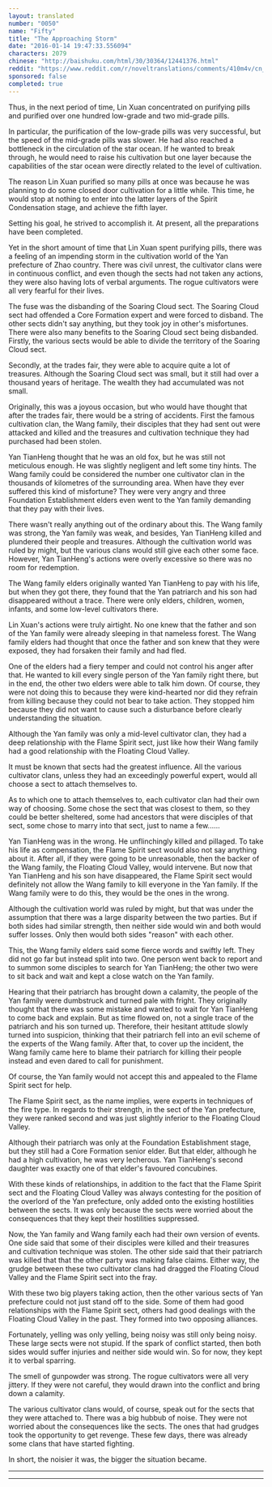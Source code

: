 ```yaml
---
layout: translated
number: "0050"
name: "Fifty"
title: "The Approaching Storm"
date: "2016-01-14 19:47:33.556094"
characters: 2079
chinese: "http://baishuku.com/html/30/30364/12441376.html"
reddit: "https://www.reddit.com/r/noveltranslations/comments/410m4v/cn_tempered_immortal_chapter_0050/"
sponsored: false
completed: true
---
```


Thus, in the next period of time, Lin Xuan concentrated on purifying pills and purified over one hundred low-grade and two mid-grade pills.

In particular, the purification of the low-grade pills was very successful, but the speed of the mid-grade pills was slower. He had also reached a bottleneck in the circulation of the star ocean. If he wanted to break through, he would need to raise his cultivation but one layer because the capabilities of the star ocean were directly related to the level of cultivation.

The reason Lin Xuan purified so many pills at once was because he was planning to do some closed door cultivation for a little while. This time, he would stop at nothing to enter into the latter layers of the Spirit Condensation stage, and achieve the fifth layer.

Setting his goal, he strived to accomplish it. At present, all the preparations have been completed.

Yet in the short amount of time that Lin Xuan spent purifying pills, there was a feeling of an impending storm in the cultivation world of the Yan prefecture of Zhao country. There was civil unrest, the cultivator clans were in continuous conflict, and even though the sects had not taken any actions, they were also having lots of verbal arguments. The rogue cultivators were all very fearful for their lives.

The fuse was the disbanding of the Soaring Cloud sect. The Soaring Cloud sect had offended a Core Formation expert and were forced to disband. The other sects didn't say anything, but they took joy in other's misfortunes. There were also many benefits to the Soaring Cloud sect being disbanded. Firstly, the various sects would be able to divide the territory of the Soaring Cloud sect.

Secondly, at the trades fair, they were able to acquire quite a lot of treasures. Although the Soaring Cloud sect was small, but it still had over a thousand years of heritage. The wealth they had accumulated was not small.

Originally, this was a joyous occasion, but who would have thought that after the trades fair, there would be a string of accidents. First the famous cultivation clan, the Wang family, their disciples that they had sent out were attacked and killed and the treasures and cultivation technique they had purchased had been stolen.

Yan TianHeng thought that he was an old fox, but he was still not meticulous enough. He was slightly negligent and left some tiny hints. The Wang family could be considered the number one cultivator clan in the thousands of kilometres of the surrounding area. When have they ever suffered this kind of misfortune? They were very angry and three Foundation Establishment elders even went to the Yan family demanding that they pay with their lives.

There wasn't really anything out of the ordinary about this. The Wang family was strong, the Yan family was weak, and besides, Yan TianHeng killed and plundered their people and treasures. Although the cultivation world was ruled by might, but the various clans would still give each other some face. However, Yan TianHeng's actions were overly excessive so there was no room for redemption.

The Wang family elders originally wanted Yan TianHeng to pay with his life, but when they got there, they found that the Yan patriarch and his son had disappeared without a trace. There were only elders, children, women, infants, and some low-level cultivators there.

Lin Xuan's actions were truly airtight. No one knew that the father and son of the Yan family were already sleeping in that nameless forest. The Wang family elders had thought that once the father and son knew that they were exposed, they had forsaken their family and had fled.

One of the elders had a fiery temper and could not control his anger after that. He wanted to kill every single person of the Yan family right there, but in the end, the other two elders were able to talk him down. Of course, they were not doing this to because they were kind-hearted nor did they refrain from killing because they could not bear to take action. They stopped him because they did not want to cause such a disturbance before clearly understanding the situation.

Although the Yan family was only a mid-level cultivator clan, they had a deep relationship with the Flame Spirit sect, just like how their Wang family had a good relationship with the Floating Cloud Valley.

It must be known that sects had the greatest influence. All the various cultivator clans, unless they had an exceedingly powerful expert, would all choose a sect to attach themselves to.

As to which one to attach themselves to, each cultivator clan had their own way of choosing. Some chose the sect that was closest to them, so they could be better sheltered, some had ancestors that were disciples of that sect, some chose to marry into that sect, just to name a few......

Yan TianHeng was in the wrong. He unflinchingly killed and pillaged. To take his life as compensation, the Flame Spirit sect would also not say anything about it. After all, if they were going to be unreasonable, then the backer of the Wang family, the Floating Cloud Valley, would intervene. But now that Yan TianHeng and his son have disappeared, the Flame Spirit sect would definitely not allow the Wang family to kill everyone in the Yan family. If the Wang family were to do this, they would be the ones in the wrong.

Although the cultivation world was ruled by might, but that was under the assumption that there was a large disparity between the two parties. But if both sides had similar strength, then neither side would win and both would suffer losses. Only then would both sides "reason" with each other.

This, the Wang family elders said some fierce words and swiftly left. They did not go far but instead split into two. One person went back to report and to summon some disciples to search for Yan TianHeng; the other two were to sit back and wait and kept a close watch on the Yan family.

Hearing that their patriarch has brought down a calamity, the people of the Yan family were dumbstruck and turned pale with fright. They originally thought that there was some mistake and wanted to wait for Yan TianHeng to come back and explain. But as time flowed on, not a single trace of the patriarch and his son turned up. Therefore, their hesitant attitude slowly turned into suspicion, thinking that their patriarch fell into an evil scheme of the experts of the Wang family. After that, to cover up the incident, the Wang family came here to blame their patriarch for killing their people instead and even dared to call for punishment.

Of course, the Yan family would not accept this and appealed to the Flame Spirit sect for help.

The Flame Spirit sect, as the name implies, were experts in techniques of the fire type. In regards to their strength, in the sect of the Yan prefecture, they were ranked second and was just slightly inferior to the Floating Cloud Valley.

Although their patriarch was only at the Foundation Establishment stage, but they still had a Core Formation senior elder. But that elder, although he had a high cultivation, he was very lecherous. Yan TianHeng's second daughter was exactly one of that elder's favoured concubines.

With these kinds of relationships, in addition to the fact that the Flame Spirit sect and the Floating Cloud Valley was always contesting for the position of the overlord of the Yan prefecture, only added onto the existing hostilities between the sects. It was only because the sects were worried about the consequences that they kept their hostilities suppressed.

Now, the Yan family and Wang family each had their own version of events. One side said that some of their disciples were killed and their treasures and cultivation technique was stolen. The other side said that their patriarch was killed that that the other party was making false claims. Either way, the grudge between these two cultivator clans had dragged the Floating Cloud Valley and the Flame Spirit sect into the fray.

With these two big players taking action, then the other various sects of Yan prefecture could not just stand off to the side. Some of them had good relationships with the Flame Spirit sect, others had good dealings with the Floating Cloud Valley in the past. They formed into two opposing alliances.

Fortunately, yelling was only yelling, being noisy was still only being noisy. These large sects were not stupid. If the spark of conflict started, then both sides would suffer injuries and neither side would win. So for now, they kept it to verbal sparring.

The smell of gunpowder was strong. The rogue cultivators were all very jittery. If they were not careful, they would drawn into the conflict and bring down a calamity.

The various cultivator clans would, of course, speak out for the sects that they were attached to. There was a big hubbub of noise. They were not worried about the consequences like the sects. The ones that had grudges took the opportunity to get revenge. These few days, there was already some clans that have started fighting.

In short, the noisier it was, the bigger the situation became.

- - -
- - -

